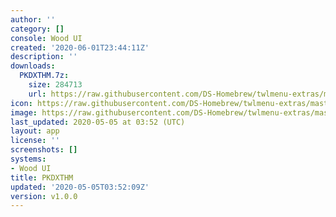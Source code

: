 ```yaml
---
author: ''
category: []
console: Wood UI
created: '2020-06-01T23:44:11Z'
description: ''
downloads:
  PKDXTHM.7z:
    size: 284713
    url: https://raw.githubusercontent.com/DS-Homebrew/twlmenu-extras/master/_nds/TWiLightMenu/akmenu/themes/PKDXTHM.7z
icon: https://raw.githubusercontent.com/DS-Homebrew/twlmenu-extras/master/unistore/icons/ak.png
image: https://raw.githubusercontent.com/DS-Homebrew/twlmenu-extras/master/unistore/icons/ak.png
last_updated: 2020-05-05 at 03:52 (UTC)
layout: app
license: ''
screenshots: []
systems:
- Wood UI
title: PKDXTHM
updated: '2020-05-05T03:52:09Z'
version: v1.0.0
---
```

